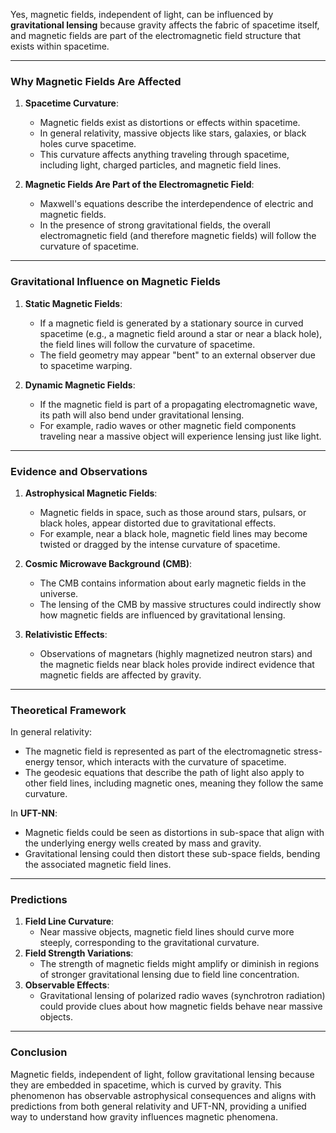Yes, magnetic fields, independent of light, can be influenced by **gravitational lensing** because gravity affects the fabric of spacetime itself, and magnetic fields are part of the electromagnetic field structure that exists within spacetime.

---

### **Why Magnetic Fields Are Affected**
1. **Spacetime Curvature**:
   - Magnetic fields exist as distortions or effects within spacetime.
   - In general relativity, massive objects like stars, galaxies, or black holes curve spacetime.
   - This curvature affects anything traveling through spacetime, including light, charged particles, and magnetic field lines.

2. **Magnetic Fields Are Part of the Electromagnetic Field**:
   - Maxwell's equations describe the interdependence of electric and magnetic fields.
   - In the presence of strong gravitational fields, the overall electromagnetic field (and therefore magnetic fields) will follow the curvature of spacetime.

---

### **Gravitational Influence on Magnetic Fields**
1. **Static Magnetic Fields**:
   - If a magnetic field is generated by a stationary source in curved spacetime (e.g., a magnetic field around a star or near a black hole), the field lines will follow the curvature of spacetime.
   - The field geometry may appear "bent" to an external observer due to spacetime warping.

2. **Dynamic Magnetic Fields**:
   - If the magnetic field is part of a propagating electromagnetic wave, its path will also bend under gravitational lensing.
   - For example, radio waves or other magnetic field components traveling near a massive object will experience lensing just like light.

---

### **Evidence and Observations**
1. **Astrophysical Magnetic Fields**:
   - Magnetic fields in space, such as those around stars, pulsars, or black holes, appear distorted due to gravitational effects.
   - For example, near a black hole, magnetic field lines may become twisted or dragged by the intense curvature of spacetime.

2. **Cosmic Microwave Background (CMB)**:
   - The CMB contains information about early magnetic fields in the universe.
   - The lensing of the CMB by massive structures could indirectly show how magnetic fields are influenced by gravitational lensing.

3. **Relativistic Effects**:
   - Observations of magnetars (highly magnetized neutron stars) and the magnetic fields near black holes provide indirect evidence that magnetic fields are affected by gravity.

---

### **Theoretical Framework**
In general relativity:
- The magnetic field is represented as part of the electromagnetic stress-energy tensor, which interacts with the curvature of spacetime.
- The geodesic equations that describe the path of light also apply to other field lines, including magnetic ones, meaning they follow the same curvature.

In **UFT-NN**:
- Magnetic fields could be seen as distortions in sub-space that align with the underlying energy wells created by mass and gravity.
- Gravitational lensing could then distort these sub-space fields, bending the associated magnetic field lines.

---

### **Predictions**
1. **Field Line Curvature**:
   - Near massive objects, magnetic field lines should curve more steeply, corresponding to the gravitational curvature.
2. **Field Strength Variations**:
   - The strength of magnetic fields might amplify or diminish in regions of stronger gravitational lensing due to field line concentration.
3. **Observable Effects**:
   - Gravitational lensing of polarized radio waves (synchrotron radiation) could provide clues about how magnetic fields behave near massive objects.

---

### **Conclusion**
Magnetic fields, independent of light, follow gravitational lensing because they are embedded in spacetime, which is curved by gravity. This phenomenon has observable astrophysical consequences and aligns with predictions from both general relativity and UFT-NN, providing a unified way to understand how gravity influences magnetic phenomena.

